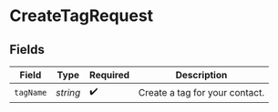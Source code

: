 # CreateTagRequest


## Fields

| Field                          | Type                           | Required                       | Description                    |
| ------------------------------ | ------------------------------ | ------------------------------ | ------------------------------ |
| `tagName`                      | *string*                       | :heavy_check_mark:             | Create a tag for your contact. |